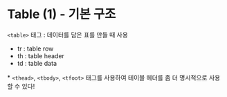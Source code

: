 # Table (1) - 기본 구조

`<table>` 태그 : 데이터를 담은 표를 만들 때 사용  
- tr : table row
- th : table header
- td : table data

&#42; `<thead>`, `<tbody>`, `<tfoot>` 태그를 사용하여 테이블 헤더를 좀 더 명시적으로 사용할 수 있다!  